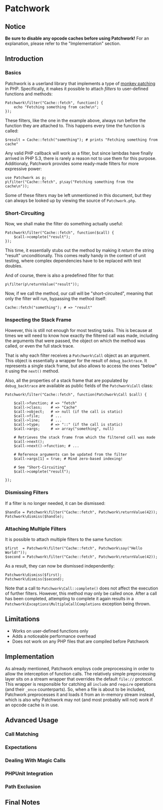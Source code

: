 # Patchwork

## Notice

**Be sure to disable any opcode caches before using Patchwork!** For an explanation, please refer to the "Implementation" section.

## Introduction

### Basics

Patchwork is a userland library that implements a type of [monkey patching](http://en.wikipedia.org/wiki/Monkey_patch) in PHP. Specifically, it makes it possible to attach _filters_ to user-defined functions and methods:

	Patchwork\filter("Cache::fetch", function() {
		echo "Fetching something from cache\n";
	});

These filters, like the one in the example above, always run before the function they are attached to. This happens every time the function is called:

	$result = Cache::fetch("something"); # prints "Fetching something from cache"

Any valid PHP callback will work as a filter, but since lambdas have finally arrived in PHP 5.3, there is rarely a reason not to use them for this purpose. Additionaly, Patchwork provides some ready-made filters for more expressive power:

	use Patchwork as p;
	p\filter("Cache::fetch", p\say("Fetching something from the cache\n"));
	
Some of these filters may be left unmentioned in this document, but they can always be looked up by viewing the source of `Patchwork.php`.

### Short-Circuiting

Now, we shall make the filter do something actually useful:

	Patchwork\filter("Cache::fetch", function($call) {
		$call->complete("result");
	});

This time, it essentially stubs out the method by making it _return_ the string "result" unconditionally. This comes really handy in the context of unit testing, where complex dependencies have to be replaced with test doubles.

And of course, there is also a predefined filter for that:

	p\filter(p\returnValue("result"));

Now, if we call the method, our call will be "short-circuited", meaning that only the filter will run, bypassing the method itself:

	Cache::fetch("something"); # => "result"

### Inspecting the Stack Frame

However, this is still not enough for most testing tasks. This is because at times we will need to know how exactly the filtered call was made, including the arguments that were passed, the object on which the method was called, or even the full stack trace.

That is why each filter receives a `Patchwork\Call` object as an argument. This object is essentially a wrapper for the result of `debug_backtrace`. It represents a single stack frame, but also allows to access the ones "below" it using the `next()` method.

Also, all the properties of a stack frame that are populated by `debug_backtrace` are available as public fields of the `Patchwork\Call` class:

	Patchwork\filter("Cache::fetch", function(Patchwork\Call $call) {
		
		$call->function; # => "fetch"
		$call->class;    # => "Cache"
		$call->object;   # => null (if the call is static)
		$call->file;     # ...
		$call->line;     # ...
		$call->type;     # => "::" (if the call is static)
		$call->args;     # => array("something", null)
		
		# Retrieves the stack frame from which the filtered call was made
		$call->next();
		$call->next()->function; # ...
		
		# Reference arguments can be updated from the filter
		$call->args[1] = true; # Mind zero-based indexing!
		
		# See "Short-Circuiting"
		$call->complete("result");
		
	});

### Dismissing Filters

If a filter is no longer needed, it can be dismissed:

	$handle = Patchwork\filter("Cache::fetch", Patchwork\returnValue(42));
	Patchwork\dismiss($handle);

### Attaching Multiple Filters

It is possible to attach multiple filters to the same function:

	$first  = Patchwork\filter("Cache::fetch", Patchwork\say("Hello World!"));
	$second = Patchwork\filter("Cache::fetch", Patchwork\returnValue(42));
	
As a result, they can now be dismissed independently:

	Patchwork\dismiss($first);
	Patchwork\dismiss($second);

Note that a call to `Patchwork\Call::complete()` does not affect the execution of further filters. However, this method may only be called once. After a call has been completed, attempting to complete it again results in a `Patchwork\Exceptions\MultipleCallCompletions` exception being thrown.

## Limitations

 - Works on user-defined functions only
 - Adds a noticeable performance overhead
 - Does not work on any PHP files that are compiled before Patchwork

## Implementation

As already mentioned, Patchwork employs code preprocessing in order to allow the interception of function calls. The relatively simple preprocessing layer sits on a stream wrapper that overrides the default `file://` protocol. This wrapper is responsible for catching all `include` and `require` operations (and their `_once` counterparts). So, when a file is about to be included, Patchwork preprocesses it and loads it from an in-memory stream instead, which is also why Patchwork may not (and most probably will not) work if an opcode cache is in use.

## Advanced Usage

### Call Matching

### Expectations

### Dealing With Magic Calls

### PHPUnit Integration

### Path Exclusion

## Final Notes